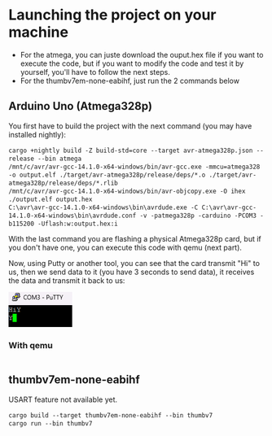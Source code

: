 # Launching the project on your machine

 - For the atmega, you can juste download the ouput.hex file if you want to execute the code, but if you want to modify the code and test it by yourself, you'll have to follow the next steps.
 - For the thumbv7em-none-eabihf, just run the 2 commands below

## Arduino Uno (Atmega328p)

You first have to build the project with the next command (you may have installed nightly):

```
cargo +nightly build -Z build-std=core --target avr-atmega328p.json --release --bin atmega
/mnt/c/avr/avr-gcc-14.1.0-x64-windows/bin/avr-gcc.exe -mmcu=atmega328 -o output.elf ./target/avr-atmega328p/release/deps/*.o ./target/avr-atmega328p/release/deps/*.rlib
/mnt/c/avr/avr-gcc-14.1.0-x64-windows/bin/avr-objcopy.exe -O ihex ./output.elf output.hex
C:\avr\avr-gcc-14.1.0-x64-windows\bin\avrdude.exe -C C:\avr\avr-gcc-14.1.0-x64-windows\bin\avrdude.conf -v -patmega328p -carduino -PCOM3 -b115200 -Uflash:w:output.hex:i
```

With the last command you are flashing a physical Atmega328p card, but if you don't have one, you can execute this code with qemu (next part).

Now, using Putty or another tool, you can see that the card transmit "Hi" to us, then we send data to it (you have 3 seconds to send data), it receives the data and transmit it back to us:

![img_1.png](img_1.png)

### With qemu 
```

```

## thumbv7em-none-eabihf

USART feature not available yet.

```
cargo build --target thumbv7em-none-eabihf --bin thumbv7
cargo run --bin thumbv7
```
